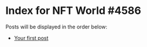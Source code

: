 # Index for NFT World #4586
Posts will be displayed in the order below:

- [Your first post](./001-first.md)

